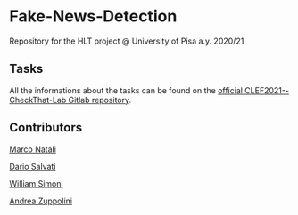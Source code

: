 # Fake-News-Detection
Repository for the HLT project @ University of  Pisa a.y. 2020/21


## Tasks
All the informations about the tasks can be found on the [official CLEF2021--CheckThat-Lab Gitlab repository](https://gitlab.com/checkthat_lab/clef2021-checkthat-lab).

## Contributors
[Marco Natali](m.natali10@studenti.unipi.it)

[Dario Salvati](d.salvati2@studenti.unipi.it)

[William Simoni](w.simoni@studenti.unipi.it)

[Andrea Zuppolini](a.zuppolini@studenti.unipi.it)

